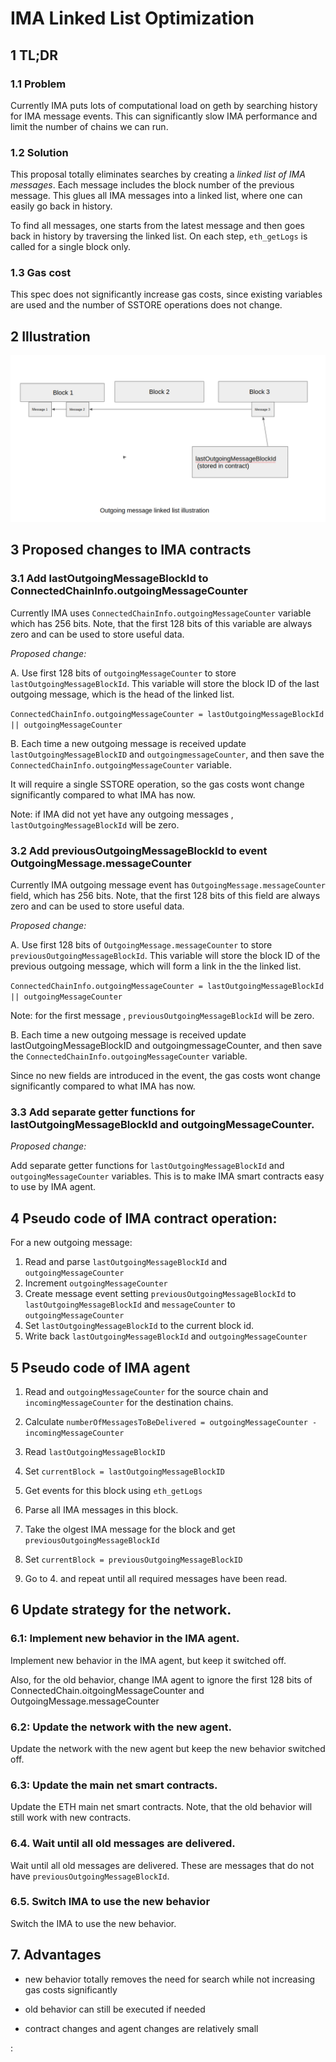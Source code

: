# IMA Linked List Optimization

## 1 TL;DR

### 1.1 Problem

Currently IMA puts lots of computational load on geth by searching history for IMA message events.
This can significantly slow IMA performance and limit the number of chains we can run.

### 1.2 Solution

This proposal totally eliminates searches by creating a _linked list of IMA messages_. 
Each message includes the block number of the previous message.  This glues all IMA messages into a linked list,
where one can easily go back in history.

To find all messages, one starts from the latest message and then goes back in history by traversing the linked list. 
On each step, ```eth_getLogs``` is called for a single block only.

### 1.3 Gas cost

This spec does not significantly increase gas costs, since existing variables are used and the number of 
SSTORE operations does not change. 

## 2 Illustration

![Alt text](illustration1.png)



## 3 Proposed changes to IMA contracts

### 3.1 Add lastOutgoingMessageBlockId to ConnectedChainInfo.outgoingMessageCounter


Currently IMA uses ```ConnectedChainInfo.outgoingMessageCounter``` variable which has 256 bits.  Note, that the first 128 bits of this variable are always zero and can be used to store useful data.


_Proposed change:_


A. Use first 128 bits of ```outgoingMessageCounter```  to store ```lastOutgoingMessageBlockId```. This variable will store the block ID of the last outgoing message, which is the head of the linked list.


```ConnectedChainInfo.outgoingMessageCounter = lastOutgoingMessageBlockId || outgoingMessageCounter```


B.  Each time a new outgoing message is received update ```lastOutgoingMessageBlockID``` and ```outgoingmessageCounter```, and then save the 
```ConnectedChainInfo.outgoingMessageCounter``` variable. 

It will require a single SSTORE operation, so the gas costs wont change significantly compared to what IMA has now. 


Note: if IMA did not yet have any outgoing messages , ```lastOutgoingMessageBlockId``` will be zero.


### 3.2 Add previousOutgoingMessageBlockId to event OutgoingMessage.messageCounter


Currently IMA outgoing message event has ```OutgoingMessage.messageCounter``` field, which has 256 bits.  Note, that the first 128 bits of this field are always zero and can be used to store useful data.


_Proposed change:_


A. Use first 128 bits of ```OutgoingMessage.messageCounter```  to store ```previousOutgoingMessageBlockId```. This variable will store the block ID of the previous outgoing message, which will form a link in the the linked list.


```ConnectedChainInfo.outgoingMessageCounter = lastOutgoingMessageBlockId || outgoingMessageCounter```

Note: for the first message , ```previousOutgoingMessageBlockId``` will be zero.



B.  Each time a new outgoing message is received update lastOutgoingMessageBlockID and outgoingmessageCounter, and then save the 
```ConnectedChainInfo.outgoingMessageCounter``` variable. 

Since no new fields are introduced in the event, the gas costs wont change significantly compared to what IMA has now. 



### 3.3 Add separate getter functions for lastOutgoingMessageBlockId and outgoingMessageCounter.


_Proposed change:_


Add separate getter functions for ```lastOutgoingMessageBlockId``` and ```outgoingMessageCounter``` variables. This is to make IMA smart contracts
easy to use by IMA agent.

## 4 Pseudo code of IMA contract operation:

For a new outgoing message:

1. Read and parse ```lastOutgoingMessageBlockId``` and ```outgoingMessageCounter```
2. Increment ```outgoingMessageCounter```
3. Create message event setting ```previousOutgoingMessageBlockId``` to ```lastOutgoingMessageBlockId``` and ```messageCounter``` to ```outgoingMessageCounter```
4. Set ```lastOutgoingMessageBlockId``` to the current block id.
5. Write back ```lastOutgoingMessageBlockId``` and ```outgoingMessageCounter``` 


## 5 Pseudo code of IMA agent


1. Read and ```outgoingMessageCounter``` for the source chain and ```incomingMessageCounter``` for the destination chains.

2. Calculate ```numberOfMessagesToBeDelivered = outgoingMessageCounter - incomingMessageCounter```

3. Read ```lastOutgoingMessageBlockID``` 

4. Set ```currentBlock = lastOutgoingMessageBlockID``` 

5. Get events for this block using ```eth_getLogs```

6. Parse all IMA messages in this block. 

7. Take the olgest IMA message for the block and get ```previousOutgoingMessageBlockId```

8. Set ```currentBlock = previousOutgoingMessageBlockID```

9. Go to 4. and repeat until all required messages have been read.


## 6 Update strategy for the network.

### 6.1: Implement new behavior in the IMA agent.

Implement new behavior in the IMA agent, but keep it switched off.

Also, for the old behavior, change IMA agent to ignore the first 128 bits of ConnectedChain.oitgoingMessageCounter and OutgoingMessage.messageCounter

### 6.2: Update the network with the new agent.

Update the network with the new agent but keep the new behavior switched off.

### 6.3: Update the main net smart contracts.

Update the ETH main net smart contracts. Note, that the old behavior will still work with new contracts.

### 6.4. Wait until all old messages are delivered.

Wait until all old messages are delivered. These are messages that do not have ```previousOutgoingMessageBlockId```.

### 6.5. Switch IMA to use the new behavior

Switch the IMA to use the new behavior.


## 7. Advantages

- new behavior totally removes the need for search while not increasing gas costs significantly

- old behavior can still be executed if needed

- contract changes and agent changes are relatively small










:
